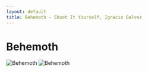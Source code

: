 ```yaml
---
layout: default
title: Behemoth - Shoot It Yourself, Ignacio Galvez
---
```


# Behemoth

![Behemoth](http://assets.farmhouse.co/publishing/1-shoot-it-yourself/images/behemoth-1.jpg)
![Behemoth](http://assets.farmhouse.co/publishing/1-shoot-it-yourself/images/behemoth-2.jpg)
